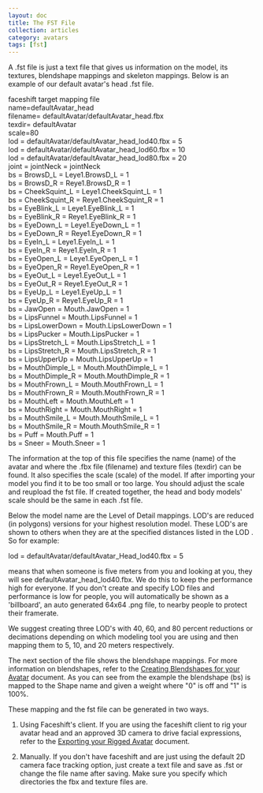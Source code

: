 ```yaml
---
layout: doc
title: The FST File
collection: articles
category: avatars
tags: [fst]
---
```


A .fst file is just a text file that gives us information on the model, its textures, blendshape mappings and skeleton mappings. Below is an example of our default avatar's head .fst file. 

faceshift target mapping file<br>
name=defaultAvatar_head<br>
filename= defaultAvatar/defaultAvatar_head.fbx<br>
texdir= defaultAvatar<br>
scale=80<br>
lod = defaultAvatar/defaultAvatar_head_lod40.fbx = 5<br>
lod = defaultAvatar/defaultAvatar_head_lod60.fbx = 10<br>
lod = defaultAvatar/defaultAvatar_head_lod80.fbx = 20<br>
joint = jointNeck = jointNeck<br>
bs = BrowsD_L = Leye1.BrowsD_L = 1<br>
bs = BrowsD_R = Reye1.BrowsD_R = 1<br>
bs = CheekSquint_L = Leye1.CheekSquint_L = 1<br>
bs = CheekSquint_R = Reye1.CheekSquint_R = 1<br>
bs = EyeBlink_L = Leye1.EyeBlink_L = 1<br>
bs = EyeBlink_R = Reye1.EyeBlink_R = 1<br>
bs = EyeDown_L = Leye1.EyeDown_L = 1<br>
bs = EyeDown_R = Reye1.EyeDown_R = 1<br>
bs = EyeIn_L = Leye1.EyeIn_L = 1<br>
bs = EyeIn_R = Reye1.EyeIn_R = 1<br>
bs = EyeOpen_L = Leye1.EyeOpen_L = 1<br>
bs = EyeOpen_R = Reye1.EyeOpen_R = 1<br>
bs = EyeOut_L = Leye1.EyeOut_L = 1<br>
bs = EyeOut_R = Reye1.EyeOut_R = 1<br>
bs = EyeUp_L = Leye1.EyeUp_L = 1<br>
bs = EyeUp_R = Reye1.EyeUp_R = 1<br>
bs = JawOpen = Mouth.JawOpen = 1<br>
bs = LipsFunnel = Mouth.LipsFunnel = 1<br>
bs = LipsLowerDown = Mouth.LipsLowerDown = 1<br>
bs = LipsPucker = Mouth.LipsPucker = 1<br>
bs = LipsStretch_L = Mouth.LipsStretch_L = 1<br>
bs = LipsStretch_R = Mouth.LipsStretch_R = 1<br>
bs = LipsUpperUp = Mouth.LipsUpperUp = 1<br>
bs = MouthDimple_L = Mouth.MouthDimple_L = 1<br>
bs = MouthDimple_R = Mouth.MouthDimple_R = 1<br>
bs = MouthFrown_L = Mouth.MouthFrown_L = 1<br>
bs = MouthFrown_R = Mouth.MouthFrown_R = 1<br>
bs = MouthLeft = Mouth.MouthLeft = 1<br>
bs = MouthRight = Mouth.MouthRight = 1<br>
bs = MouthSmile_L = Mouth.MouthSmile_L = 1<br>
bs = MouthSmile_R = Mouth.MouthSmile_R = 1<br>
bs = Puff = Mouth.Puff = 1<br>
bs = Sneer = Mouth.Sneer = 1<br>


The information at the top of this file specifies the name (name) of the avatar and where the .fbx file (filename) and texture files (texdir) can be found. It also specifies the scale (scale) of the model. If after importing your model you find it to be too small or too large. You should adjust the scale and reupload the fst file. If created together, the head and body models' scale should be the same in each .fst file. 

Below the model name are the Level of Detail mappings. LOD's are reduced (in polygons) versions for your highest resolution model. These LOD's are shown to others when they are at the specified distances listed in the LOD . So for example:
 
lod = defaultAvatar/defaultAvatar_Head_lod40.fbx = 5

means that when someone is five meters from you and looking at you, they will see defaultAvatar_head_lod40.fbx. We do this to keep the performance high for everyone. If you don't create and specify LOD files and performance is low for people, you will automatically be shown as a 'billboard', an auto generated 64x64 .png file, to nearby people to protect their framerate. 

We suggest creating three LOD's with 40, 60, and 80 percent reductions or decimations depending on which modeling tool you are using and then mapping them to 5, 10, and 20 meters respectively. 

The next section of the file shows the blendshape mappings. For more information on blendshapes, refer to the [Creating Blendshapes for your Avatar](https://github.com/highfidelity/hifi/wiki/Creating-Blendshapes-for-your-Avatar) document. 
As you can see from the example the blendshape (bs) is mapped to the Shape name and given a weight where "0" is off and "1" is 100%. 

These mapping and the fst file can be generated in two ways.

1. Using Faceshift's client. If you are using the faceshift client to rig your avatar head and an approved 3D camera to drive facial expressions, refer to the [Exporting your Rigged Avatar](https://github.com/highfidelity/hifi/wiki/Exporting-Your-Rigged-Avatar-From-Faceshift) document. 

1. Manually. If you don't have faceshift and are just using the default 2D camera face tracking option, just create a text file and save as .fst or change the file name after saving. Make sure you specify which directories the fbx and texture files are.